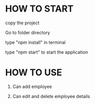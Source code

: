 # HOW TO START

copy the project

Go to folder directory

type "npm install" in terminal

type "npm start" to start the application

# HOW TO USE

1. Can add employee

2. Can edit and delete employee details




